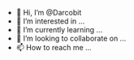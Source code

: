 - 👋 Hi, I’m @Darcobit
- 👀 I’m interested in ...
- 🌱 I’m currently learning ...
- 💞️ I’m looking to collaborate on ...
- 📫 How to reach me ...

<!---
Darcobit/Darcobit is a ✨ special ✨ repository because its `README.md` (this file) appears on your GitHub profile.
You can click the Preview link to take a look at your changes.
--->
